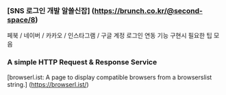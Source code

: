 ### [SNS 로그인 개발 알쓸신잡] (https://brunch.co.kr/@second-space/8)
페북 / 네이버 / 카카오 / 인스타그램 / 구글 계정 로그인 연동 기능 구현시 필요한 팁 모음

### A simple HTTP Request & Response Service
[browserl.ist: A page to display compatible browsers from a browserslist string.] (https://browserl.ist/)

